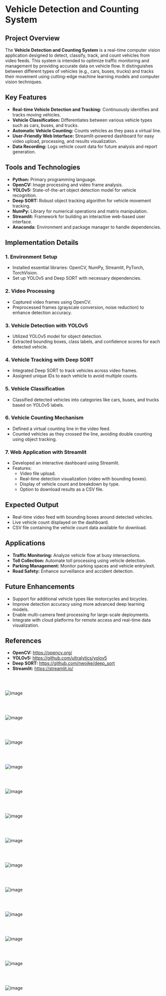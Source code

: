 # Vehicle Detection and Counting System

## Project Overview
The **Vehicle Detection and Counting System** is a real-time computer vision application designed to detect, classify, track, and count vehicles from video feeds. This system is intended to optimize traffic monitoring and management by providing accurate data on vehicle flow. It distinguishes between different types of vehicles (e.g., cars, buses, trucks) and tracks their movement using cutting-edge machine learning models and computer vision techniques.

## Key Features
- **Real-time Vehicle Detection and Tracking:** Continuously identifies and tracks moving vehicles.
- **Vehicle Classification:** Differentiates between various vehicle types such as cars, buses, and trucks.
- **Automatic Vehicle Counting:** Counts vehicles as they pass a virtual line.
- **User-Friendly Web Interface:** Streamlit-powered dashboard for easy video upload, processing, and results visualization.
- **Data Recording:** Logs vehicle count data for future analysis and report generation.

## Tools and Technologies
- **Python:** Primary programming language.
- **OpenCV:** Image processing and video frame analysis.
- **YOLOv5:** State-of-the-art object detection model for vehicle recognition.
- **Deep SORT:** Robust object tracking algorithm for vehicle movement tracking.
- **NumPy:** Library for numerical operations and matrix manipulation.
- **Streamlit:** Framework for building an interactive web-based user interface.
- **Anaconda:** Environment and package manager to handle dependencies.

## Implementation Details
### 1. Environment Setup
- Installed essential libraries: OpenCV, NumPy, Streamlit, PyTorch, TorchVision.
- Set up YOLOv5 and Deep SORT with necessary dependencies.

### 2. Video Processing
- Captured video frames using OpenCV.
- Preprocessed frames (grayscale conversion, noise reduction) to enhance detection accuracy.

### 3. Vehicle Detection with YOLOv5
- Utilized YOLOv5 model for object detection.
- Extracted bounding boxes, class labels, and confidence scores for each detected vehicle.

### 4. Vehicle Tracking with Deep SORT
- Integrated Deep SORT to track vehicles across video frames.
- Assigned unique IDs to each vehicle to avoid multiple counts.

### 5. Vehicle Classification
- Classified detected vehicles into categories like cars, buses, and trucks based on YOLOv5 labels.

### 6. Vehicle Counting Mechanism
- Defined a virtual counting line in the video feed.
- Counted vehicles as they crossed the line, avoiding double counting using object tracking.

### 7. Web Application with Streamlit
- Developed an interactive dashboard using Streamlit.
- Features:
  - Video file upload.
  - Real-time detection visualization (video with bounding boxes).
  - Display of vehicle count and breakdown by type.
  - Option to download results as a CSV file.



## Expected Output
- Real-time video feed with bounding boxes around detected vehicles.
- Live vehicle count displayed on the dashboard.
- CSV file containing the vehicle count data available for download.

## Applications
- **Traffic Monitoring:** Analyze vehicle flow at busy intersections.
- **Toll Collection:** Automate toll processing using vehicle detection.
- **Parking Management:** Monitor parking spaces and vehicle entry/exit.
- **Road Safety:** Enhance surveillance and accident detection.

## Future Enhancements
- Support for additional vehicle types like motorcycles and bicycles.
- Improve detection accuracy using more advanced deep learning models.
- Enable multi-camera feed processing for large-scale deployments.
- Integrate with cloud platforms for remote access and real-time data visualization.


## References
- **OpenCV:** https://opencv.org/
- **YOLOv5:** https://github.com/ultralytics/yolov5
- **Deep SORT:** https://github.com/nwojke/deep_sort
- **Streamlit:** https://streamlit.io/


<br>
<br>



![image](https://github.com/user-attachments/assets/22bffc72-960c-4688-8cc4-3dcf8ccdb80f)






<br>
<br>



![image](https://github.com/user-attachments/assets/8f897e8d-40d0-4dfe-a2e8-e9545d533505)




<br>
<br>

![image](https://github.com/user-attachments/assets/23eb1e76-a224-4238-8c0b-52d71048c871)






<br>
<br>


![image](https://github.com/user-attachments/assets/fb1be9ce-9c9d-45e1-b1ca-69ff0b24a374)




<br>
<br>



![image](https://github.com/user-attachments/assets/1f3d8efc-2d23-4a69-be4e-e8ff13cb0e28)





<br>
<br>



![image](https://github.com/user-attachments/assets/ec959b8f-5f78-41d3-b7f3-83b749413312)






<br>
<br>

![image](https://github.com/user-attachments/assets/c225df8d-892a-4008-b6ee-a320054ad4d6)




<br>
<br>

![image](https://github.com/user-attachments/assets/88dc1c02-3a5c-4aa0-a49c-2a97d04e6696)




<br>
<br>


![image](https://github.com/user-attachments/assets/dfcd7bff-5334-4cd2-8ab0-888f49a1ab61)



<br>
<br>



![image](https://github.com/user-attachments/assets/096de69b-7f3e-4ed8-ad56-bcc1d7b90400)





<br>
<br>

![image](https://github.com/user-attachments/assets/f9b07436-a853-4a51-9056-de6203b0c422)


<br>
<br>



![image](https://github.com/user-attachments/assets/1ab4939a-35ce-45f1-b244-90e5eefc1ce1)


<br>
<br>

![image](https://github.com/user-attachments/assets/ad7f6346-920c-427e-8877-bbb68aff81a5)




<br>
<br>
